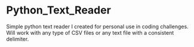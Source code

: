 # Python_Text_Reader

Simple python text reader I created for personal use in coding challenges. Will work with any type of CSV files or any text file with a consistent delimiter. 
